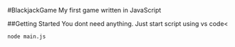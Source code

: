 #BlackjackGame
My first game written in JavaScript

##Getting Started
You dont need anything. Just start script using vs code<
```
node main.js
```